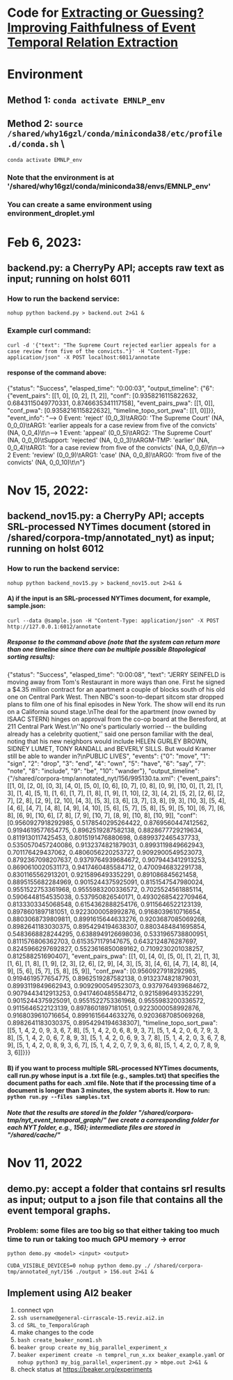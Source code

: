 # Code for [Extracting or Guessing? Improving Faithfulness of Event Temporal Relation Extraction](https://arxiv.org/pdf/2210.04992.pdf)

# Environment
## Method 1: `conda activate EMNLP_env`
## Method 2: `source /shared/why16gzl/conda/miniconda38/etc/profile.d/conda.sh` \ 
`conda activate EMNLP_env`
### Note that the environment is at '/shared/why16gzl/conda/miniconda38/envs/EMNLP_env'
### You can create a same environment using environment_droplet.yml


# Feb 6, 2023:
## backend.py: a CherryPy API; accepts raw text as input; running on holst 6011
### How to run the backend service:
`nohup python backend.py > backend.out 2>&1 &`
### Example curl command: 
`curl -d '{"text": "The Supreme Court rejected earlier appeals for a case review from five of the convicts."}' -H "Content-Type: application/json" -X POST localhost:6011/annotate`
#### response of the command above: 
{"status": "Success", "elasped_time": "0:00:03", "output_timeline": {"6": {"event_pairs": [[1, 0], [0, 2], [1, 2]], "conf": [0.9358216115822632, 0.6843115049770331, 0.8746635341117158], "event_pairs_pwa": [[1, 0]], "conf_pwa": [0.9358216115822632], "timeline_topo_sort_pwa": [[1, 0]]}}, "event_info": "--> 0 Event: 'reject' (0_0_3)\tARG0: 'The Supreme Court' (NA, 0_0_0)\tARG1: 'earlier appeals for a case review from five of the convicts' (NA, 0_0_4)\t\n--> 1 Event: 'appeal' (0_0_5)\tARG2: 'The Supreme Court' (NA, 0_0_0)\tSupport: 'rejected' (NA, 0_0_3)\tARGM-TMP: 'earlier' (NA, 0_0_4)\tARG1: 'for a case review from five of the convicts' (NA, 0_0_6)\t\n--> 2 Event: 'review' (0_0_9)\tARG1: 'case' (NA, 0_0_8)\tARG0: 'from five of the convicts' (NA, 0_0_10)\t\n"}

# Nov 15, 2022:
## backend_nov15.py: a CherryPy API; accepts SRL-processed NYTimes document (stored in /shared/corpora-tmp/annotated_nyt) as input; running on holst 6012

### How to run the backend service:
`nohup python backend_nov15.py > backend_nov15.out 2>&1 &`

#### A) if the input is an SRL-processed NYTimes document, for example, sample.json:
`curl --data @sample.json -H "Content-Type: application/json" -X POST http://127.0.0.1:6012/annotate`
##### Response to the command above (note that the system can return more than one timeline since there can be multiple possible ßtopological sorting results):
{"status": "Success", "elasped_time": "0:00:08", "text": "JERRY SEINFELD is moving away from Tom's Restaurant in more ways than one. First he signed a $4.35 million contract for an apartment a couple of blocks south of his old one on Central Park West. Then NBC's soon-to-depart sitcom star dropped plans to film one of his final episodes in New York. The show will end its run on a California sound stage.\nThe deal for the apartment (now owned by ISAAC STERN) hinges on approval from the co-op board at the Beresford, at 211 Central Park West.\n''No one's particularly worried -- the building already has a celebrity quotient,'' said one person familiar with the deal, noting that his new neighbors would include HELEN GURLEY BROWN, SIDNEY LUMET, TONY RANDALL and BEVERLY SILLS. But would Kramer still be able to wander in?\nPUBLIC LIVES", "events": {"0": "move", "1": "sign", "2": "drop", "3": "end", "4": "own", "5": "have", "6": "say", "7": "note", "8": "include", "9": "be", "10": "wander"}, "output_timeline": {"/shared/corpora-tmp/annotated_nyt/156/995130.ta.xml": {"event_pairs": [[1, 0], [2, 0], [0, 3], [4, 0], [5, 0], [0, 6], [0, 7], [0, 8], [0, 9], [10, 0], [1, 2], [1, 3], [1, 4], [5, 1], [1, 6], [1, 7], [1, 8], [1, 9], [1, 10], [2, 3], [4, 2], [5, 2], [2, 6], [2, 7], [2, 8], [2, 9], [2, 10], [4, 3], [5, 3], [3, 6], [3, 7], [3, 8], [9, 3], [10, 3], [5, 4], [4, 6], [4, 7], [4, 8], [4, 9], [4, 10], [5, 6], [5, 7], [5, 8], [5, 9], [5, 10], [6, 7], [6, 8], [6, 9], [10, 6], [7, 8], [7, 9], [10, 7], [8, 9], [10, 8], [10, 9]], "conf": [0.9560927918292985, 0.5178540295264422, 0.8769560447412562, 0.9194619577654775, 0.8962519287582138, 0.8828677729219634, 0.8119130117425453, 0.8015191476880698, 0.6899372465437733, 0.5350570457240086, 0.9132374821879031, 0.8993119849662943, 0.701176429437062, 0.4806056220253727, 0.9092900549523073, 0.8792367098207637, 0.9379764939684672, 0.9079443412913253, 0.8690610020531173, 0.9417460485584712, 0.4700946832291738, 0.8301165562913201, 0.9215896493352291, 0.891086845621458, 0.8895155682284969, 0.9015244375925091, 0.8151547547980024, 0.9551522753361968, 0.9555983200336572, 0.7025524561885114, 0.5906448154535038, 0.537950826540171, 0.49302685422709464, 0.8133303345068548, 0.6154362888254176, 0.9115646522123139, 0.8978601897181051, 0.9223000058992876, 0.9168039610716654, 0.8803068739809811, 0.8991615644633276, 0.9203687085069268, 0.8982641183030375, 0.8954294194638307, 0.8803484841695854, 0.5483668828244295, 0.6388949126698036, 0.5331965738800951, 0.8111576806362703, 0.6153571179147675, 0.6432124876287697, 0.8245966297692827, 0.5523616850089162, 0.7109230201038257, 0.812588251690407], "event_pairs_pwa": [[1, 0], [4, 0], [5, 0], [1, 2], [1, 3], [1, 6], [1, 8], [1, 9], [2, 3], [2, 6], [2, 9], [4, 3], [5, 3], [4, 6], [4, 7], [4, 8], [4, 9], [5, 6], [5, 7], [5, 8], [5, 9]], "conf_pwa": [0.9560927918292985, 0.9194619577654775, 0.8962519287582138, 0.9132374821879031, 0.8993119849662943, 0.9092900549523073, 0.9379764939684672, 0.9079443412913253, 0.9417460485584712, 0.9215896493352291, 0.9015244375925091, 0.9551522753361968, 0.9555983200336572, 0.9115646522123139, 0.8978601897181051, 0.9223000058992876, 0.9168039610716654, 0.8991615644633276, 0.9203687085069268, 0.8982641183030375, 0.8954294194638307], "timeline_topo_sort_pwa": [[5, 1, 4, 2, 0, 9, 3, 6, 7, 8], [5, 1, 4, 2, 0, 6, 8, 9, 3, 7], [5, 1, 4, 2, 0, 6, 7, 9, 3, 8], [5, 1, 4, 2, 0, 6, 7, 8, 9, 3], [5, 1, 4, 2, 0, 6, 9, 3, 7, 8], [5, 1, 4, 2, 0, 3, 6, 7, 8, 9], [5, 1, 4, 2, 0, 8, 9, 3, 6, 7], [5, 1, 4, 2, 0, 7, 9, 3, 6, 8], [5, 1, 4, 2, 0, 7, 8, 9, 3, 6]]}}}

#### B) if you want to process multiple SRL-processed NYTimes documents, call run.py whose input is a .txt file (e.g., samples.txt) that specifies the document paths for each .xml file. Note that if the processing time of a document is longer than 3 minutes, the system aborts it. How to run: `python run.py --files samples.txt`
##### Note that the results are stored in the folder "/shared/corpora-tmp/nyt_event_temporal_graph/" (we create a corresponding folder for each NYT folder, e.g., 156); intermediate files are stored in "/shared/cache/"


# Nov 11, 2022

## demo.py: accept a folder that contains srl results as input; output to a json file that contains all the event temporal graphs. 
### Problem: some files are too big so that either taking too much time to run or taking too much GPU memory -> error

`python demo.py <model> <input> <output>`

`CUDA_VISIBLE_DEVICES=0 nohup python demo.py ./ /shared/corpora-tmp/annotated_nyt/156 ./output > 156.out 2>&1 &`

## Implement using AI2 beaker 
1. connect vpn
2. `ssh username@general-cirrascale-15.reviz.ai2.in`
3. `cd SRL_to_TemporalGraph`
4. make changes to the code
5. `bash create_beaker_nonm1.sh`
6. `beaker group create my_big_parallel_experiment_x`
7. `beaker experiment create -n temprel_run_x.xx beaker_example.yaml` or `nohup python3 my_big_parallel_experiment.py > mbpe.out 2>&1 &`
8. check status at https://beaker.org/experiments
